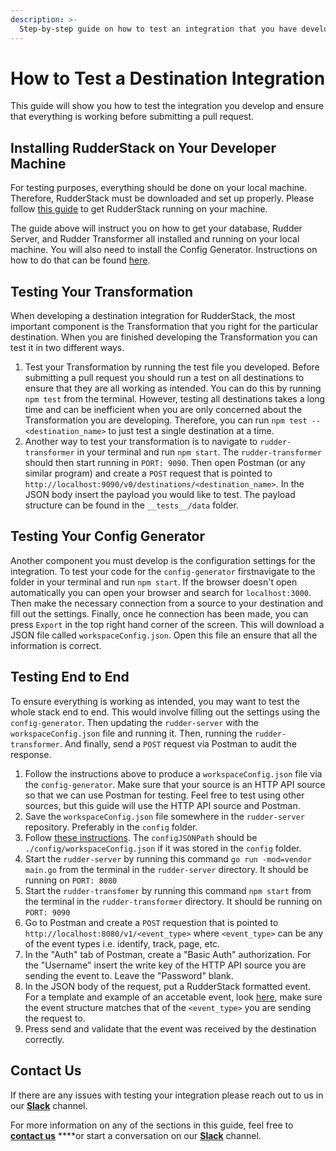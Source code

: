 ```yaml
---
description: >-
  Step-by-step guide on how to test an integration that you have developed and are looking to contribute.
---
```


# How to Test a Destination Integration

This guide will show you how to test the integration you develop and ensure that everything is working before submitting a pull request.

## Installing RudderStack on Your Developer Machine

For testing purposes, everything should be done on your local machine. Therefore, RudderStack must be downloaded and set up properly. Please follow [this guide](https://docs.rudderstack.com/get-started/installing-and-setting-up-rudderstack/developer-machine-setup) to get RudderStack running on your machine.

The guide above will instruct you on how to get your database, Rudder Server, and Rudder Transformer all installed and running on your local machine. You will also need to install the Config Generator. Instructions on how to do that can be found [here](https://docs.rudderstack.com/get-started/config-generator#setting-up-the-config-generator).

## Testing Your Transformation

When developing a destination integration for RudderStack, the most important component is the Transformation that you right for the particular destination. When you are finished developing the Transformation you can test it in two different ways.
1. Test your Transformation by running the test file you developed. Before submitting a pull request you should run a test on all destinations to ensure that they are all working as intended. You can do this by running `npm test` from the terminal. However, testing all destinations takes a long time and can be inefficient when you are only concerned about the Transformation you are developing. Therefore, you can run `npm test -- <destination_name>` to just test a single destination at a time.
2. Another way to test your transformation is to navigate to `rudder-transformer` in your terminal and run `npm start`. The `rudder-transformer` should then start running in `PORT: 9090`. Then open Postman (or any similar program) and create a `POST` request that is pointed to `http://localhost:9090/v0/destinations/<destination_name>`. In the JSON body insert the payload you would like to test. The payload structure can be found in the `__tests__/data` folder.

## Testing Your Config Generator

Another component you must develop is the configuration settings for the integration. To test your code for the `config-generator` firstnavigate to the folder in your terminal and run `npm start`. If the browser doesn't open automatically you can open your browser and search for `localhost:3000`. Then make the necessary connection from a source to your destination and fill out the settings. Finally, once he connection has been made, you can press `Export` in the top right hand corner of the screen. This will download a JSON file called `workspaceConfig.json`. Open this file an ensure that all the information is correct.

## Testing End to End

To ensure everything is working as intended, you may want to test the whole stack end to end. This would involve filling out the settings using the `config-generator`. Then updating the `rudder-server` with the `workspaceConfig.json` file and running it. Then, running the `rudder-transformer`. And finally, send a `POST` request via Postman to audit the response.

1. Follow the instructions above to produce a `workspaceConfig.json` file via the `config-generator`. Make sure that your source is an HTTP API source so that we can use Postman for testing. Feel free to test using other sources, but this guide will use the HTTP API source and Postman.
2. Save the `workspaceConfig.json` file somewhere in the `rudder-server` repository. Preferably in the `config` folder.
3. Follow [these instructions](https://docs.rudderstack.com/get-started/config-generator#developer-machine-setup). The `configJSONPath` should be `./config/workspaceConfig.json` if it was stored in the `config` folder.
4. Start the `rudder-server` by running this command `go run -mod=vendor main.go` from the terminal in the `rudder-server` directory. It should be running on `PORT: 8080`
5. Start the `rudder-transfomer` by running this command `npm start` from the terminal in the `rudder-transformer` directory. It should be running on `PORT: 9090`
6. Go to Postman and create a `POST` requestion that is pointed to `http://localhost:8080/v1/<event_type>` where `<event_type>` can be any of the event types i.e. identify, track, page, etc.
7. In the "Auth" tab of Postman, create a "Basic Auth" authorization. For the "Username" insert the write key of the HTTP API source you are sending the event to. Leave the "Password" blank.
8. In the JSON body of the request, put a RudderStack formatted event. For a template and example of an accetable event, look [here](https://docs.rudderstack.com/rudderstack-api-spec/http-api-specification#6-identify), make sure the event structure matches that of the `<event_type>` you are sending the request to.
9. Press send and validate that the event was received by the destination correctly.

## Contact Us

If there are any issues with testing your integration please reach out to us in our [**Slack**](https://resources.rudderstack.com/join-rudderstack-slack) channel.

For more information on any of the sections in this guide, feel free to [**contact us**](mailto:%20docs@rudderstack.com) ****or start a conversation on our [**Slack**](https://resources.rudderstack.com/join-rudderstack-slack) channel.

